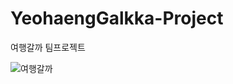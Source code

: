 # YeohaengGalkka-Project
여행갈까 팀프로젝트

![여행갈까](https://github.com/gmkil11/YeohaengGalkka-Project/assets/139340147/93d524b7-efe5-4a1d-8deb-31f0936f3633)
